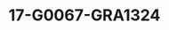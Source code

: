 ---
title: 17-G0067-GRA1324
image: 17-G0067-GRA1324.jpg
brand: graziana-valentini
layout: vestito
---